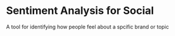 # Sentiment Analysis for Social
A tool for identifying how people feel about a spcific brand or topic
